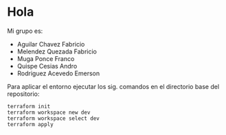 # Hola

Mi grupo es:
- Aguilar Chavez Fabricio
- Melendez Quezada Fabricio
- Muga Ponce Franco
- Quispe Cesias Andro
- Rodriguez Acevedo Emerson

Para aplicar el entorno ejecutar los sig. comandos en el directorio base del repositorio:
```
terraform init
terraform workspace new dev
terraform workspace select dev
terraform apply
```